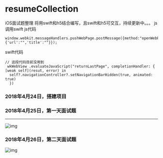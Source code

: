 # resumeCollection
iOS面试题整理
将用swift和h5结合编写，且swift和h5可交互，持续更新中。。。
js调用swift
js代码
```
window.webkit.messageHandlers.pushWebPage.postMessage({method:"openWebPage",data:{'url':"",'title':""}});
```
swift代码
```
// 这段代码目前没用到
 wkWebView .evaluateJavaScript("returnLastPage", completionHandler: { [weak self](resut, error) in
  self?.navigationController?.setNavigationBarHidden(true, animated: true)
  })
```



### 2018年4月24日，搭建项目
### 2018年4月25日，第一天面试题
-----
![img](https://github.com/wutao23yzd/resumeCollection/blob/master/firstDay.png)
### 2018年4月26日，第二天面试题
![img](https://github.com/wutao23yzd/resumeCollection/blob/master/secondday.png)
